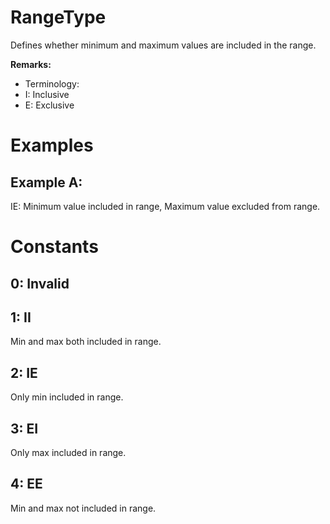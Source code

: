 # RangeType

Defines whether minimum and maximum values are included in the range.  

**Remarks:**  
* Terminology:  
* I: Inclusive  
* E: Exclusive  

# Examples

## Example A:

IE: Minimum value included in range, Maximum value excluded from range.  

# Constants

## 0: Invalid

## 1: II

Min and max both included in range.  

## 2: IE

Only min included in range.  

## 3: EI

Only max included in range.  

## 4: EE

Min and max not included in range.  

